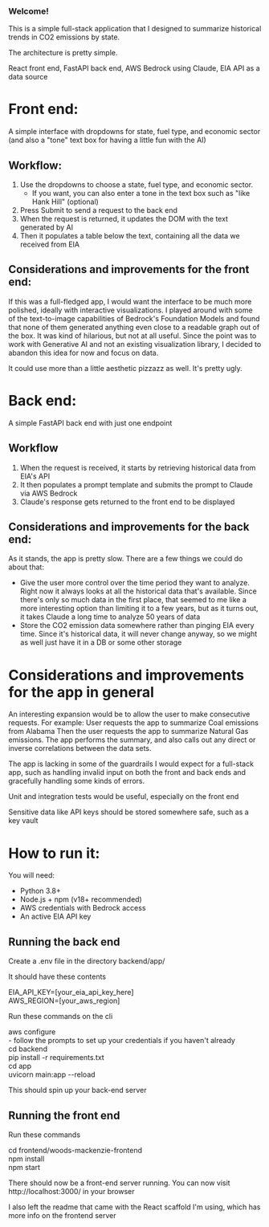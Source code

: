 ### Welcome!

This is a simple full-stack application that I designed to summarize historical trends in CO2 emissions by state. 

The architecture is pretty simple.

React front end, 
FastAPI back end, 
AWS Bedrock using Claude, 
EIA API as a data source


# Front end:
A simple interface with dropdowns for state, fuel type, and economic sector (and also a "tone" text box for having a little fun with the AI)

## Workflow:
1. Use the dropdowns to choose a state, fuel type, and economic sector. 
    - If you want, you can also enter a tone in the text box such as "like Hank Hill" (optional)
2. Press Submit to send a request to the back end
3. When the request is returned, it updates the DOM with the text generated by AI
4. Then it populates a table below the text, containing all the data we received from EIA

## Considerations and improvements for the front end:
If this was a full-fledged app, I would want the interface to be much more polished, ideally with interactive visualizations. I played around with some of the text-to-image capabilities of Bedrock's Foundation Models and found that none of them generated anything even close to a readable graph out of the box. It was kind of hilarious, but not at all useful. Since the point was to work with Generative AI and not an existing visualization library, I decided to abandon this idea for now and focus on data.

It could use more than a little aesthetic pizzazz as well. It's pretty ugly.


# Back end:
A simple FastAPI back end with just one endpoint

## Workflow
1. When the request is received, it starts by retrieving historical data from EIA's API
2. It then populates a prompt template and submits the prompt to Claude via AWS Bedrock
3. Claude's response gets returned to the front end to be displayed

## Considerations and improvements for the back end:
As it stands, the app is pretty slow. There are a few things we could do about that:

- Give the user more control over the time period they want to analyze. Right now it always looks at all the historical data that's available. Since there's only so much data in the first place, that seemed to me like a more interesting option than limiting it to a few years, but as it turns out, it takes Claude a long time to analyze 50 years of data
- Store the CO2 emission data somewhere rather than pinging EIA every time. Since it's historical data, it will never change anyway, so we might as well just have it in a DB or some other storage


# Considerations and improvements for the app in general
An interesting expansion would be to allow the user to make consecutive requests. For example:
User requests the app to summarize Coal emissions from Alabama
Then the user requests the app to summarize Natural Gas emissions. The app performs the summary, and also calls out any direct or inverse correlations between the data sets.

The app is lacking in some of the guardrails I would expect for a full-stack app, such as handling invalid input on both the front and back ends and gracefully handling some kinds of errors. 

Unit and integration tests would be useful, especially on the front end

Sensitive data like API keys should be stored somewhere safe, such as a key vault


# How to run it:

You will need:

- Python 3.8+
- Node.js + npm (v18+ recommended)
- AWS credentials with Bedrock access
- An active EIA API key

## Running the back end
Create a .env file in the directory backend/app/

It should have these contents

EIA_API_KEY=[your_eia_api_key_here]  
AWS_REGION=[your_aws_region]


Run these commands on the cli

aws configure  
    - follow the prompts to set up your credentials if you haven't already  
cd backend  
pip install -r requirements.txt  
cd app  
uvicorn main:app --reload  

This should spin up your back-end server

## Running the front end
Run these commands 

cd frontend/woods-mackenzie-frontend  
npm install  
npm start

There should now be a front-end server running. You can now visit http://localhost:3000/ in your browser

I also left the readme that came with the React scaffold I'm using, which has more info on the frontend server